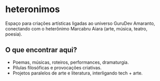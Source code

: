# heteronimos

Espaço para criações artísticas ligadas ao universo GuruDev Amaranto, conectando com o heterônimo Marcabru Aiara (arte, música, teatro, poesia).

## O que encontrar aqui?

- Poemas, músicas, roteiros, performances, dramaturgia.
- Pílulas filosóficas e provocações criativas.
- Projetos paralelos de arte e literatura, interligando tech + arte.

